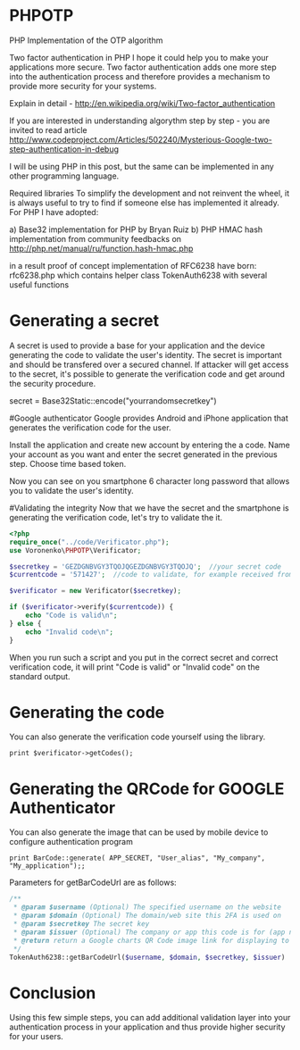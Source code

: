 PHPOTP
======

PHP Implementation of the OTP algorithm

Two factor authentication in PHP
I hope it could help you to make your applications more secure. Two factor authentication adds one more step into the authentication process and therefore provides a mechanism to provide more security for your systems.

Explain in detail - http://en.wikipedia.org/wiki/Two-factor_authentication

If you are interested in understanding algorythm step by step - you are invited to read article http://www.codeproject.com/Articles/502240/Mysterious-Google-two-step-authentication-in-debug

I will be using PHP in this post, but the same can be implemented in any other programming language.

Required libraries
To simplify the development and not reinvent the wheel, it is always useful to try to find if someone else has implemented it already. For PHP I have adopted: 

a) Base32 implementation for PHP by Bryan Ruiz
b) PHP HMAC hash implementation from community feedbacks on http://php.net/manual/ru/function.hash-hmac.php

in a result proof of concept implementation of RFC6238 have born: 
rfc6238.php which contains helper class TokenAuth6238 with several useful functions

# Generating a secret
A secret is used to provide a base for your application and the device generating the code to validate the user's identity. The secret is important and should be transfered over a secured channel. If attacker will get access to the secret, it's possible to generate the verification code and get around the security procedure.

secret = Base32Static::encode("yourrandomsecretkey")

#Google authenticator
Google provides Android and iPhone application that generates the verification code for the user.

Install the application and create new account by entering the a code. Name your account as you want and enter the secret generated in the previous step. Choose time based token.

Now you can see on you smartphone 6 character long password that allows you to validate the user's identity.

#Validating the integrity
Now that we have the secret and the smartphone is generating the verification code, let's try to validate the it.

```php
<?php
require_once("../code/Verificator.php");
use Voronenko\PHPOTP\Verificator;

$secretkey = 'GEZDGNBVGY3TQOJQGEZDGNBVGY3TQOJQ';  //your secret code
$currentcode = '571427';  //code to validate, for example received from device

$verificator = new Verificator($secretkey);

if ($verificator->verify($currentcode)) {
    echo "Code is valid\n";
} else {
    echo "Invalid code\n";
}
```

When you run such a script and you put in the correct secret and correct verification code, it will print "Code is valid" or "Invalid code" on the standard output.

# Generating the code
You can also generate the verification code yourself using the library.

```print $verificator->getCodes();```


# Generating the QRCode for GOOGLE Authenticator
You can also generate the image that can be used by mobile device to configure authentication program

```print BarCode::generate( APP_SECRET, "User_alias", "My_company", "My_application");;```

Parameters for getBarCodeUrl are as follows:
```php
/**
 * @param $username (Optional) The specified username on the website
 * @param $domain (Optional) The domain/web site this 2FA is used on
 * @param $secretkey The secret key
 * @param $issuer (Optional) The company or app this code is for (app name? company name?)
 * @return return a Google charts QR Code image link for displaying to users
 */
TokenAuth6238::getBarCodeUrl($username, $domain, $secretkey, $issuer)
```

# Conclusion
Using this few simple steps, you can add additional validation layer into your authentication process in your application and thus provide higher security for your users.

